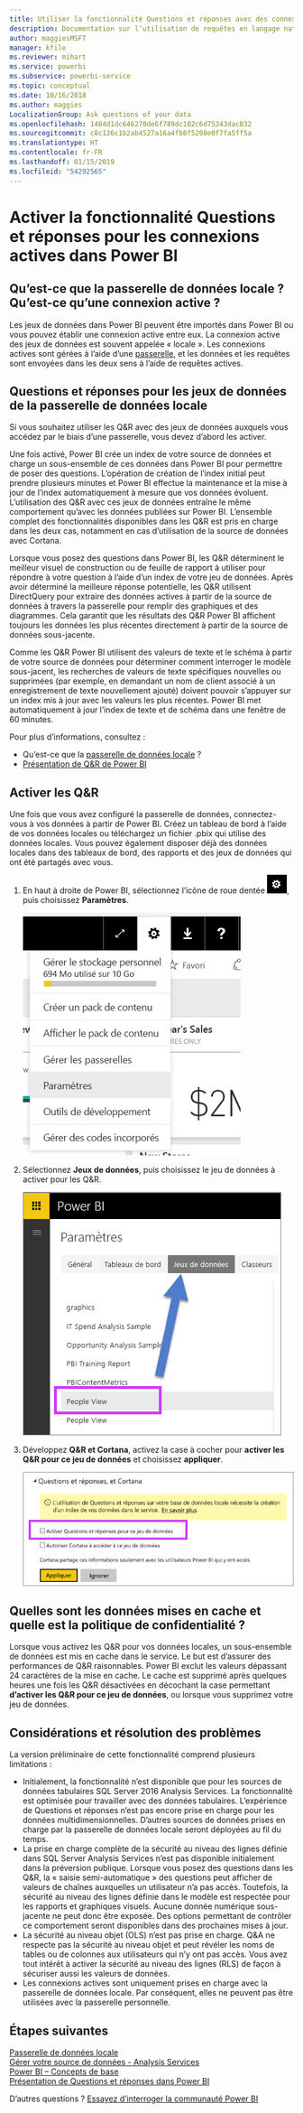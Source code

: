 ```yaml
---
title: Utiliser la fonctionnalité Questions et réponses avec des connexions actives dans Power BI
description: Documentation sur l’utilisation de requêtes en langage naturel dans Questions et réponses Power BI avec des connexions actives vers des données Analysis Services et la passerelle de données locale.
author: maggiesMSFT
manager: kfile
ms.reviewer: mihart
ms.service: powerbi
ms.subservice: powerbi-service
ms.topic: conceptual
ms.date: 10/16/2018
ms.author: maggies
LocalizationGroup: Ask questions of your data
ms.openlocfilehash: 1484d1dc646270de6f789dc102c6d75343dac832
ms.sourcegitcommit: c8c126c1b2ab4527a16a4fb8f5208e0f7fa5ff5a
ms.translationtype: HT
ms.contentlocale: fr-FR
ms.lasthandoff: 01/15/2019
ms.locfileid: "54292565"
---
```

# <a name="enable-qa-for-live-connections-in-power-bi"></a>Activer la fonctionnalité Questions et réponses pour les connexions actives dans Power BI
## <a name="what-is-on-premises-data-gateway--what-is-a-live-connection"></a>Qu’est-ce que la passerelle de données locale ?  Qu’est-ce qu’une connexion active ?
Les jeux de données dans Power BI peuvent être importés dans Power BI ou vous pouvez établir une connexion active entre eux. La connexion active des jeux de données est souvent appelée « locale ». Les connexions actives sont gérées à l’aide d’une [passerelle](service-gateway-onprem.md), et les données et les requêtes sont envoyées dans les deux sens à l’aide de requêtes actives.

## <a name="qa-for-on-premises-data-gateway-datasets"></a>Questions et réponses pour les jeux de données de la passerelle de données locale
Si vous souhaitez utiliser les Q&R avec des jeux de données auxquels vous accédez par le biais d’une passerelle, vous devez d’abord les activer.

Une fois activé, Power BI crée un index de votre source de données et charge un sous-ensemble de ces données dans Power BI pour permettre de poser des questions. L’opération de création de l’index initial peut prendre plusieurs minutes et Power BI effectue la maintenance et la mise à jour de l’index automatiquement à mesure que vos données évoluent. L’utilisation des Q&R avec ces jeux de données entraîne le même comportement qu’avec les données publiées sur Power BI. L’ensemble complet des fonctionnalités disponibles dans les Q&R est pris en charge dans les deux cas, notamment en cas d’utilisation de la source de données avec Cortana.

Lorsque vous posez des questions dans Power BI, les Q&R déterminent le meilleur visuel de construction ou de feuille de rapport à utiliser pour répondre à votre question à l’aide d’un index de votre jeu de données. Après avoir déterminé la meilleure réponse potentielle, les Q&R utilisent DirectQuery pour extraire des données actives à partir de la source de données à travers la passerelle pour remplir des graphiques et des diagrammes. Cela garantit que les résultats des Q&R Power BI affichent toujours les données les plus récentes directement à partir de la source de données sous-jacente.

Comme les Q&R Power BI utilisent des valeurs de texte et le schéma à partir de votre source de données pour déterminer comment interroger le modèle sous-jacent, les recherches de valeurs de texte spécifiques nouvelles ou supprimées (par exemple, en demandant un nom de client associé à un enregistrement de texte nouvellement ajouté) doivent pouvoir s’appuyer sur un index mis à jour avec les valeurs les plus récentes. Power BI met automatiquement à jour l’index de texte et de schéma dans une fenêtre de 60 minutes.

Pour plus d’informations, consultez :

* Qu’est-ce que la [passerelle de données locale](service-gateway-onprem.md) ?
* [Présentation de Q&R de Power BI](consumer/end-user-q-and-a.md)

## <a name="enable-qa"></a>Activer les Q&R
Une fois que vous avez configuré la passerelle de données, connectez-vous à vos données à partir de Power BI.  Créez un tableau de bord à l’aide de vos données locales ou téléchargez un fichier .pbix qui utilise des données locales.  Vous pouvez également disposer déjà des données locales dans des tableaux de bord, des rapports et des jeux de données qui ont été partagés avec vous.

1. En haut à droite de Power BI, sélectionnez l’icône de roue dentée ![icône d’engrenage](media/service-q-and-a-direct-query/power-bi-cog.png), puis choisissez **Paramètres**.
   
   ![menu Paramètres](media/service-q-and-a-direct-query/powerbi-settings.png)
2. Sélectionnez **Jeux de données**, puis choisissez le jeu de données à activer pour les Q&R.
   
   ![écran Jeux de données du menu Paramètres](media/service-q-and-a-direct-query/power-bi-q-and-a-settings.png)
3. Développez **Q&R et Cortana**, activez la case à cocher pour **activer les Q&R pour ce jeu de données** et choisissez **appliquer**.
   
    ![Zone Questions et réponses développée](media/service-q-and-a-direct-query/power-bi-q-and-a-directquery.png)

## <a name="what-data-is-cached-and-how-is-privacy-protected"></a>Quelles sont les données mises en cache et quelle est la politique de confidentialité ?
Lorsque vous activez les Q&R pour vos données locales, un sous-ensemble de données est mis en cache dans le service. Le but est d’assurer des performances de Q&R raisonnables. Power BI exclut les valeurs dépassant 24 caractères de la mise en cache. Le cache est supprimé après quelques heures une fois les Q&R désactivées en décochant la case permettant **d’activer les Q&R pour ce jeu de données**, ou lorsque vous supprimez votre jeu de données.

## <a name="considerations-and-troubleshooting"></a>Considérations et résolution des problèmes
La version préliminaire de cette fonctionnalité comprend plusieurs limitations :

* Initialement, la fonctionnalité n’est disponible que pour les sources de données tabulaires SQL Server 2016 Analysis Services. La fonctionnalité est optimisée pour travailler avec des données tabulaires. L’expérience de Questions et réponses n’est pas encore prise en charge pour les données multidimensionnelles. D’autres sources de données prises en charge par la passerelle de données locale seront déployées au fil du temps.
* La prise en charge complète de la sécurité au niveau des lignes définie dans SQL Server Analysis Services n’est pas disponible initialement dans la préversion publique. Lorsque vous posez des questions dans les Q&R, la « saisie semi-automatique » des questions peut afficher de valeurs de chaînes auxquelles un utilisateur n’a pas accès. Toutefois, la sécurité au niveau des lignes définie dans le modèle est respectée pour les rapports et graphiques visuels. Aucune donnée numérique sous-jacente ne peut donc être exposée. Des options permettant de contrôler ce comportement seront disponibles dans des prochaines mises à jour.
* La sécurité au niveau objet (OLS) n’est pas prise en charge. Q&A ne respecte pas la sécurité au niveau objet et peut révéler les noms de tables ou de colonnes aux utilisateurs qui n’y ont pas accès. Vous avez tout intérêt à activer la sécurité au niveau des lignes (RLS) de façon à sécuriser aussi les valeurs de données. 
* Les connexions actives sont uniquement prises en charge avec la passerelle de données locale. Par conséquent, elles ne peuvent pas être utilisées avec la passerelle personnelle.

## <a name="next-steps"></a>Étapes suivantes
[Passerelle de données locale](service-gateway-onprem.md)  
[Gérer votre source de données - Analysis Services](service-gateway-enterprise-manage-ssas.md)  
[Power BI – Concepts de base](consumer/end-user-basic-concepts.md)  
[Présentation de Questions et réponses dans Power BI](consumer/end-user-q-and-a.md)  

D’autres questions ? [Essayez d’interroger la communauté Power BI](http://community.powerbi.com/)


